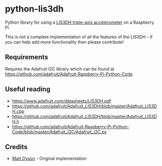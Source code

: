 # python-lis3dh
Python library for using a [LIS3DH triple-axis accelerometer](https://www.adafruit.com/products/2809) on a Raspberry Pi

This is not a complete implementation of all the features of the LIS3DH - if you can help add more functionality then please contribute!

## Requirements
Requires the Adafruit I2C library which can be found at https://github.com/adafruit/Adafruit-Raspberry-Pi-Python-Code

## Useful reading
 * https://www.adafruit.com/datasheets/LIS3DH.pdf
 * https://github.com/adafruit/Adafruit_LIS3DH/blob/master/Adafruit_LIS3DH.cpp
 * https://github.com/adafruit/Adafruit_LIS3DH/blob/master/Adafruit_LIS3DH.h
 * https://github.com/adafruit/Adafruit-Raspberry-Pi-Python-Code/blob/master/Adafruit_I2C/Adafruit_I2C.py
 
## Credits
 * [Matt Dyson](http://mattdyson.org) - Original implementation
